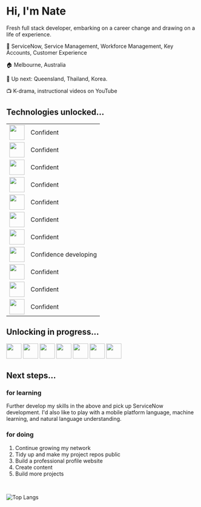 <link rel="stylesheet" href="https://cdn.jsdelivr.net/gh/devicons/devicon@v2.15.1/devicon.min.css">

# Hi, I'm Nate 

Fresh full stack developer, embarking on a career change and drawing on a life of experience.

:office: ServiceNow, Service Management, Workforce Management, Key Accounts, Customer Experience

:house: Melbourne, Australia

:flight_departure: Up next: Queensland, Thailand, Korea.

:tv: K-drama, instructional videos on YouTube

## Technologies unlocked...

|   |   |
|---|---|
| <img height="40px" src="https://cdn.jsdelivr.net/gh/devicons/devicon/icons/python/python-plain-wordmark.svg" /> | Confident |
| <img height="40px" src="https://cdn.jsdelivr.net/gh/devicons/devicon/icons/postgresql/postgresql-plain-wordmark.svg" /> | Confident |
| <img height="40px" src="https://cdn.jsdelivr.net/gh/devicons/devicon/icons/flask/flask-original-wordmark.svg" /> | Confident |
| <img height="40px" src="https://cdn.jsdelivr.net/gh/devicons/devicon/icons/html5/html5-plain-wordmark.svg" /> | Confident |
| <img height="40px" src="https://cdn.jsdelivr.net/gh/devicons/devicon/icons/css3/css3-plain-wordmark.svg" /> | Confident |
| <img height="40px" src="https://cdn.jsdelivr.net/gh/devicons/devicon/icons/sass/sass-original.svg" /> | Confident |
| <img height="40px" src="https://cdn.jsdelivr.net/gh/devicons/devicon/icons/sqlalchemy/sqlalchemy-plain.svg" /> | Confident |
| <img height="40px" src="https://cdn.jsdelivr.net/gh/devicons/devicon/icons/figma/figma-plain.svg" /> | Confidence developing |
| <img height="40px" src="https://cdn.jsdelivr.net/gh/devicons/devicon/icons/github/github-original-wordmark.svg" /> | Confident |
| <img height="40px" src="https://cdn.jsdelivr.net/gh/devicons/devicon/icons/photoshop/photoshop-line.svg" /> | Confident |
| <img height="40px" src="https://cdn.jsdelivr.net/gh/devicons/devicon/icons/illustrator/illustrator-line.svg" /> | Confident |

## Unlocking in progress...

<img height="40px" src="https://cdn.jsdelivr.net/gh/devicons/devicon/icons/mongodb/mongodb-plain-wordmark.svg" /> 
<img height="40px" src="https://cdn.jsdelivr.net/gh/devicons/devicon/icons/javascript/javascript-plain.svg" />
<img height="40px" src="https://cdn.jsdelivr.net/gh/devicons/devicon/icons/npm/npm-original-wordmark.svg" />
<img height="40px" src="https://cdn.jsdelivr.net/gh/devicons/devicon/icons/express/express-original.svg" />
<img height="40px" src="https://cdn.jsdelivr.net/gh/devicons/devicon/icons/react/react-original-wordmark.svg" />
<img height="40px" src="https://cdn.jsdelivr.net/gh/devicons/devicon/icons/nodejs/nodejs-original-wordmark.svg" />
<img height="40px" src="https://cdn.jsdelivr.net/gh/devicons/devicon/icons/linux/linux-plain.svg" />

## Next steps...

### for learning

Further develop my skills in the above and pick up ServiceNow development. I'd also like to play with a mobile platform language, machine learning, and natural language understanding.

### for doing

1. Continue growing my network
1. Tidy up and make my project repos public
1. Build a professional profile website
1. Create content
1. Build more projects

<br />

![Top Langs](https://github-readme-stats.vercel.app/api/top-langs/?username=nate-0hZ&layout=compact)



